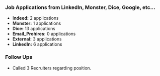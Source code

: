 ### **Job Applications from LinkedIn, Monster, Dice, Google, etc...**
- **Indeed:** 2 applications
- **Monster:** 1 applications
- **Dice:** 13 applications
- **Email_Prohires:** 0 applications
- **External:** 3 applications  
- **LinkedIn:** 6 applications

### **Follow Ups**
- Called 3 Recruiters regarding position.